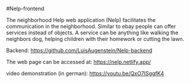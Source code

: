 #Nelp-frontend

The neighborhood Help web application (Nelp) facilitates the communication in the neighborhood. Similar to ebay people can offer services instead of objects.
A service can be anything like walking the neighbors dog, helping children with their homework or cutting the lawn.

Backend: https://github.com/LuisAugenstein/Nelp-backend

The web page can be accessed at: https://nelp.netlify.app/

video demonstration (in german): https://youtu.be/QxO7ISggfK4

